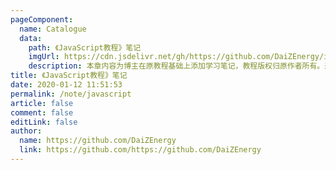 ```yaml
---
pageComponent:
  name: Catalogue
  data:
    path: 《JavaScript教程》笔记
    imgUrl: https://cdn.jsdelivr.net/gh/https://github.com/DaiZEnergy/image_store/blog/20200112120340.png
    description: 本章内容为博主在原教程基础上添加学习笔记，教程版权归原作者所有。来源：<a href='https://wangdoc.com/javascript/' target='_blank'>JavaScript教程</a>
title: 《JavaScript教程》笔记
date: 2020-01-12 11:51:53
permalink: /note/javascript
article: false
comment: false
editLink: false
author:
  name: https://github.com/DaiZEnergy
  link: https://github.com/https://github.com/DaiZEnergy
---
```

